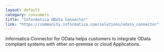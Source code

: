 ```yaml
---
layout: default
category: consumers
title: "Informatica OData Connector"
link: "https://community.informatica.com/solutions/odata_connector"
---
```

Informatica Connector for OData helps customers to integrate OData compliant systems with other on-premise or cloud Applications.
